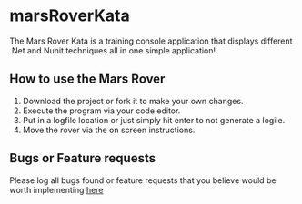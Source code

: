 # marsRoverKata
The Mars Rover Kata is a training console application that displays different .Net and Nunit techniques all in one simple application!

## How to use the Mars Rover
1. Download the project or fork it to make your own changes.
2. Execute the program via your code editor.
3. Put in a logfile location or just simply hit enter to not generate a logile.
4. Move the rover via the on screen instructions. 

## Bugs or Feature requests
Please log all bugs found or feature requests that you believe would be worth implementing [here](https://github.com/usedtoliveonmars/marsRoverKata/issues/new/choose) 
